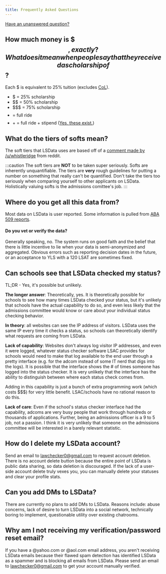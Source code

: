 ```yaml
---
title: Frequently Asked Questions
---
```


[Have an unanswered question?](https://forms.gle/7ML5398xeCyNJYvE8)

## How much money is $$$, exactly? What does it mean when people say that they received a scholarship of $$?
Each $ is equivalent to 25% tuition (excludes [CoL](/terminology#col)). 
* $ = 25% scholarship
* $$ = 50% scholarship
* $$$ = 75% scholarship
* $$$$ = full ride
* $$$$+ = full ride + stipend ([Yes, these exist.](/terminology#ruby))

## What do the tiers of softs mean?
The soft tiers that LSData uses are based off of a [comment made by /u/whistleridge](https://www.reddit.com/r/lawschooladmissions/comments/660o4h/classifying_softs_and_clarifying_what_is_and_is) from reddit. 

:::caution
The soft tiers are **NOT** to be taken super seriously. Softs are inherently unquantifiable. The tiers are **very** rough guidelines for putting a number on something that really can't be quantified. Don't take the tiers too seriously when comparing yourself to other applicants on LSData. Holistically valuing softs is the admissions comittee's job.
:::

## Where do you get all this data from?
Most data on LSData is user reported. Some information is pulled from [ABA 509 reports](/terminology#aba-509-report).

#### Do you vet or verify the data?
Generally speaking, no. The system runs on good faith and the belief that there is little incentive to lie when your data is semi-anonymized and aggregated. Obvious errors such as reporting decision dates in the future, or an acceptance to YLS with a 120 LSAT are sometimes fixed.

## Can schools see that LSData checked my status?

TL;DR - Yes, it's possible but unlikely.

**The longer answer**: Theoretically, yes. It is theoretically possible for schools to see how many times LSData checked your status, but it's unlikely that schools have the actual capability to do so, and even less likely that the admissions committee would know or care about your individual status checking behavior. 

**In theory**: all websites can see the IP address of visitors. LSData uses the same IP every time it checks a status, so schools can theoretically identify what requests are coming from LSData.

**Lack of capability**: Websites don't always log visitor IP addresses, and even it were logged, whatever status checker software LSAC provides for schools would need to make that log available to the end user through a pretty interface (e.g. for the adcom instead of some IT nerd that digs into the logs). It is possible that the interface shows the # of times someone has logged into the status checker. It is very unlikely that the interface has the ability to distinguish between where each status check comes from.

Adding in this capability is just a bunch of extra programming work (which costs $$$) for very little benefit. LSAC/schools have no rational reason to do this.

**Lack of care**: Even if the school's status checker interface had the capability, adcoms are very busy people that work through hundreds or thousands of applications. Further, being an admissions officer is a 9 to 5 job, not a passion. I think it is very unlikely that someone on the admissions committee will be interested in a barely relevant statistic.

## How do I delete my LSData account?
Send an email to lawchecker0@gmail.com to request account deletion. There is no account delete button because the entire point of LSData is public data sharing, so data deletion is discouraged. If the lack of a user-side account delete truly vexes you, you can manually delete your statuses and clear your profile stats.

## Can you add DMs to LSData?
There are currently no plans to add DMs to LSData. Reasons include: abuse concerns, lack of desire to turn LSData into a social network, technically boring to implement, questionable utility over existing chatrooms.

## Why am I not receiving my verification/password reset email?
If you have a @yahoo.com or @aol.com email address, you aren't receiving LSData emails because their flawed spam detection has identified LSData as a spammer and is blocking all emails from LSData. Please send an email to lawchecker0@gmail.com to get your account manually verified.